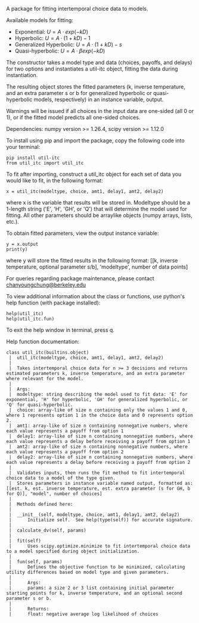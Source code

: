 A package for fitting intertemporal choice data to models. 

Available models for fitting:
* Exponential: $U=A·exp(−kD)$
* Hyperbolic: $U=A·(1+kD)−1$
* Generalized Hyperbolic: $U=A·(1+kD)−s$
* Quasi-hyperbolic: $U=A·βexp(−kD)$

The constructor takes a model type and data (choices, payoffs, and delays) for two options and instantiates a util-itc object, fitting the data during instantiation. 

The resulting object stores the fitted parameters (k, inverse temperature, and an extra parameter s or b for generalized hyperbolic or quasi-hyperbolic models, respectively) in an instance variable, output.

Warnings will be issued if all choices in the input data are one-sided (all 0 or 1), or if the fitted model predicts all one-sided choices.

Dependencies: numpy version >= 1.26.4, scipy version >= 1.12.0

To install using pip and import the package, copy the following code into your terminal:
```
pip install util-itc
from util_itc import util_itc
```

To fit after importing, construct a util_itc object for each set of data you would like to fit, in the following format:
```
x = util_itc(modeltype, choice, amt1, delay1, amt2, delay2)
```
where x is the variable that results will be stored in.
Modeltype should be a 1-length string ('E', 'H', 'GH', or 'Q') that will determine the model used for fitting. All other parameters should be arraylike objects (numpy arrays, lists, etc.).

To obtain fitted parameters, view the output instance variable:
```
y = x.output
print(y)
```
where y will store the fitted results in the following format:
[[k, inverse temperature, optional parameter s/b], 'modeltype', number of data points]

For queries regarding package maintenance, please contact chanyoungchung@berkeley.edu

To view additional information about the class or functions, use python's help function (with package installed):
```
help(util_itc)
help(util_itc.fun)
```
To exit the help window in terminal, press q.

Help function documentation:

```
class util_itc(builtins.object)
 |  util_itc(modeltype, choice, amt1, delay1, amt2, delay2)
 |  
 |  Takes intertemporal choice data for n >= 3 decisions and returns estimated parameters k, inverse temperature, and an extra parameter where relevant for the model.
 |  
 |  Args:
 |  modeltype: string describing the model used to fit data: 'E' for exponential, 'H' for hyperbolic, 'GH' for generalized hyperbolic, or 'Q' for quasi-hyperbolic.
 |  choice: array-like of size n containing only the values 1 and 0, where 1 represents option 1 in the choice data and 0 represents option 2.
 |  amt1: array-like of size n containing nonnegative numbers, where each value represents a payoff from option 1
 |  delay1: array-like of size n containing nonnegative numbers, where each value represents a delay before receiving a payoff from option 1
 |  amt2: array-like of size n containing nonnegative numbers, where each value represents a payoff from option 2
 |  delay2: array-like of size n containing nonnegative numbers, where each value represents a delay before receiving a payoff from option 2
 |  
 |  Validates inputs, then runs the fit method to fit intertemporal choice data to a model of the type given.
 |  Stores parameters in instance variable named output, formatted as: [[est. k, est. inverse temperature, est. extra parameter (s for GH, b for Q)], "model", number of choices]
 |  
 |  Methods defined here:
 |  
 |  __init__(self, modeltype, choice, amt1, delay1, amt2, delay2)
 |      Initialize self.  See help(type(self)) for accurate signature.
 |  
 |  calculate_dv(self, params)
 |  
 |  fit(self)
 |      Uses scipy.optimize.minimize to fit intertemporal choice data to a model specified during object initialization.
 |  
 |  fun(self, params)
 |      Defines the objective function to be minimized, calculating utility differences based on model type and given parameters.
 |      
 |      Args:
 |      params: a size 2 or 3 list containing initial parameter starting points for k, inverse temperature, and an optional second parameter s or b.
 |      
 |      Returns:
 |      float: negative average log likelihood of choices
 ```